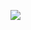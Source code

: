 

![](https://cdnb.artstation.com/p/assets/images/images/017/432/359/original/alex-ray-efo9odi.gif?1555967938)

